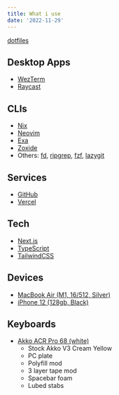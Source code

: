 ```yaml
---
title: What i use
date: '2022-11-29'
---
```


[dotfiles](https://github.com/idm1try/dotfiles)

## Desktop Apps

- [WezTerm](https://wezfurlong.org/wezterm)
- [Raycast](https://www.raycast.com)

## CLIs

- [Nix](https://nixos.org)
- [Neovim](https://neovim.io)
- [Exa](https://the.exa.website/)
- [Zoxide](https://github.com/ajeetdsouza/zoxide)
- Others: [fd](https://github.com/sharkdp/fd),
  [ripgrep](https://github.com/BurntSushi/ripgrep),
  [fzf](https://github.com/junegunn/fzf),
  [lazygit](https://github.com/jesseduffield/lazygit)

## Services

- [GitHub](https://github.com)
- [Vercel](https://vercel.com)

## Tech

- [Next.js](https://nextjs.org)
- [TypeScript](https://www.typescriptlang.org)
- [TailwindCSS](https://tailwindcss.com)

## Devices

- [MacBook Air (M1, 16/512, Silver)](https://www.apple.com/shop/buy-mac/macbook-air/m1-chip)
- [iPhone 12 (128gb, Black)](https://www.apple.com/shop/buy-iphone/iphone-12)

## Keyboards

- [Akko ACR Pro 68 (white)](https://en.akkogear.com/product/acr-pro-68-mechanical-keyboard)
  - Stock Akko V3 Cream Yellow
  - PC plate
  - Polyfill mod
  - 3 layer tape mod
  - Spacebar foam
  - Lubed stabs

